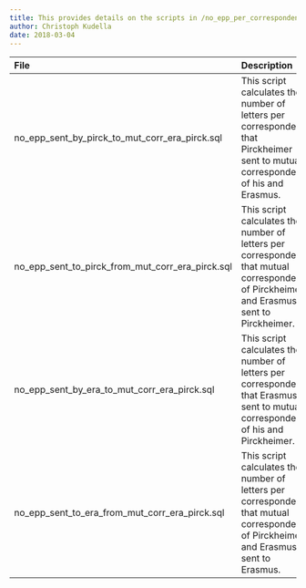 ```yaml
---
title: This provides details on the scripts in /no_epp_per_correspondent_mut_corr_era_pirck/
author: Christoph Kudella
date: 2018-03-04
---
```


| File | Description |
| :------------- | :------------- |
| no_epp_sent_by_pirck_to_mut_corr_era_pirck.sql | This script calculates the number of letters per correspondent that Pirckheimer sent to mutual correspondents of his and Erasmus. |
| no_epp_sent_to_pirck_from_mut_corr_era_pirck.sql | This script calculates the number of letters per correspondent that mutual correspondents of Pirckheimer and Erasmus sent to Pirckheimer. |
| no_epp_sent_by_era_to_mut_corr_era_pirck.sql | This script calculates the number of letters per correspondent that Erasmus sent to mutual correspondents of his and Pirckheimer.|
| no_epp_sent_to_era_from_mut_corr_era_pirck.sql | This script calculates the number of letters per correspondent that mutual correspondents of Pirckheimer and Erasmus sent to Erasmus.|

